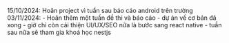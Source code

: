 15/10/2024: Hoãn project vì tuần sau báo cáo android trên trường
03/11/2024: - Hoãn thêm một tuần đề thi và báo cáo - dự án về cơ bản đã xong - giờ chỉ còn cải thiện UI/UX/SEO nữa là bước sang react native - tuần sau nữa sẽ tham gia khoá học nestjs
